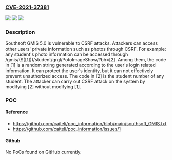 ### [CVE-2021-37381](https://cve.mitre.org/cgi-bin/cvename.cgi?name=CVE-2021-37381)
![](https://img.shields.io/static/v1?label=Product&message=n%2Fa&color=blue)
![](https://img.shields.io/static/v1?label=Version&message=n%2Fa&color=blue)
![](https://img.shields.io/static/v1?label=Vulnerability&message=n%2Fa&color=brighgreen)

### Description

Southsoft GMIS 5.0 is vulnerable to CSRF attacks. Attackers can access other users' private information such as photos through CSRF. For example: any student's photo information can be accessed through /gmis/(S([1]))/student/grgl/PotoImageShow/?bh=[2]. Among them, the code in [1] is a random string generated according to the user's login related information. It can protect the user's identity, but it can not effectively prevent unauthorized access. The code in [2] is the student number of any student. The attacker can carry out CSRF attack on the system by modifying [2] without modifying [1].

### POC

#### Reference
- https://github.com/caiteli/poc_information/blob/main/southsoft_GMIS.txt
- https://github.com/caiteli/poc_information/issues/1

#### Github
No PoCs found on GitHub currently.

